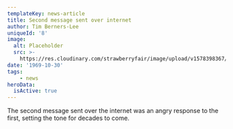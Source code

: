 ```yaml
---
templateKey: news-article
title: Second message sent over internet
author: Tim Berners-Lee
uniqueId: '8'
image:
  alt: Placeholder
  src: >-
    https://res.cloudinary.com/strawberryfair/image/upload/v1578398367/Image%20Scrapbook/banner-carrying_m0ufmy.jpg
date: '1969-10-30'
tags: 
    - news
heroData:
  isActive: true
---
```

The second message sent over the internet was an angry response to the first, setting the tone for decades to come.
